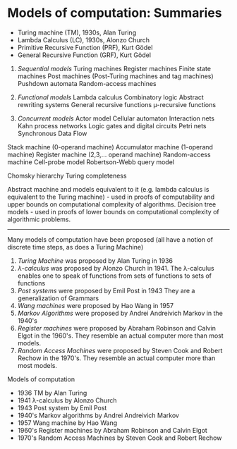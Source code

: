 # Models of computation: Summaries

- Turing machine (TM), 1930s, Alan Turing
- Lambda Calculus (LC), 1930s, Alonzo Church
- Primitive Recursive Function (PRF), Kurt Gödel
- General Recursive Function (GRF), Kurt Gödel


1. *Sequential models*
  Turing machines
  Register machines
  Finite state machines
  Post machines (Post-Turing machines and tag machines)
  Pushdown automata
  Random-access machines

2. *Functional models*
  Lambda calculus
  Combinatory logic
  Abstract rewriting systems
  General recursive functions
  μ-recursive functions

3. *Concurrent models*
  Actor model
  Cellular automaton
  Interaction nets
  Kahn process networks
  Logic gates and digital circuits
  Petri nets
  Synchronous Data Flow



Stack machine (0-operand machine)
Accumulator machine (1-operand machine)
Register machine (2,3,... operand machine)
Random-access machine
Cell-probe model
Robertson-Webb query model

Chomsky hierarchy
Turing completeness

Abstract machine and models equivalent to it (e.g. lambda calculus is equivalent to the Turing machine) - used in proofs of computability and upper bounds on computational complexity of algorithms.
Decision tree models - used in proofs of lower bounds on computational complexity of algorithmic problems.

---

Many models of computation have been proposed 
(all have a notion of discrete time steps, as does a Turing Machine)
1. *Turing Machine* was proposed by Alan Turing in 1936
2. *λ-calculus* was proposed by Alonzo Church in 1941. The λ-calculus enables
   one to speak of functions from sets of functions to sets of functions
3. *Post systems* were proposed by Emil Post in 1943
   They are a generalization of Grammars
4. *Wang machines* were proposed by Hao Wang in 1957
5. *Markov Algorithms* were proposed by Andrei Andreivich Markov in the 1940's
6. *Register machines* were proposed by Abraham Robinson and Calvin Elgot in 
   the 1960's. They resemble an actual computer more than most models.
7. *Random Access Machines* were proposed by Steven Cook and Robert Rechow 
   in the 1970's. They resemble an actual computer more than most models.

Models of computation
- 1936 TM by Alan Turing
- 1941 λ-calculus by Alonzo Church
- 1943 Post system by Emil Post
- 1940's Markov algorithms by Andrei Andreivich Markov
- 1957 Wang machine by Hao Wang
- 1960's Register machines by Abraham Robinson and Calvin Elgot
- 1970's Random Access Machines by Steven Cook and Robert Rechow
